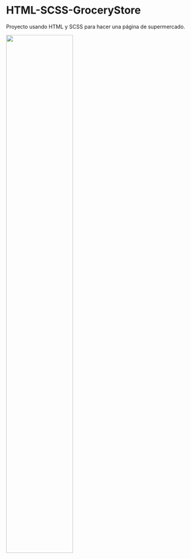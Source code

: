 # HTML-SCSS-GroceryStore
Proyecto usando HTML y SCSS para hacer una página de supermercado.

<img src="https://raw.githubusercontent.com/IreHurtado/HTML-SCSS-GroceryStore/main/GroceryStore/ProyectoImagen.png" style="height: 60%; width:60%;"/>
